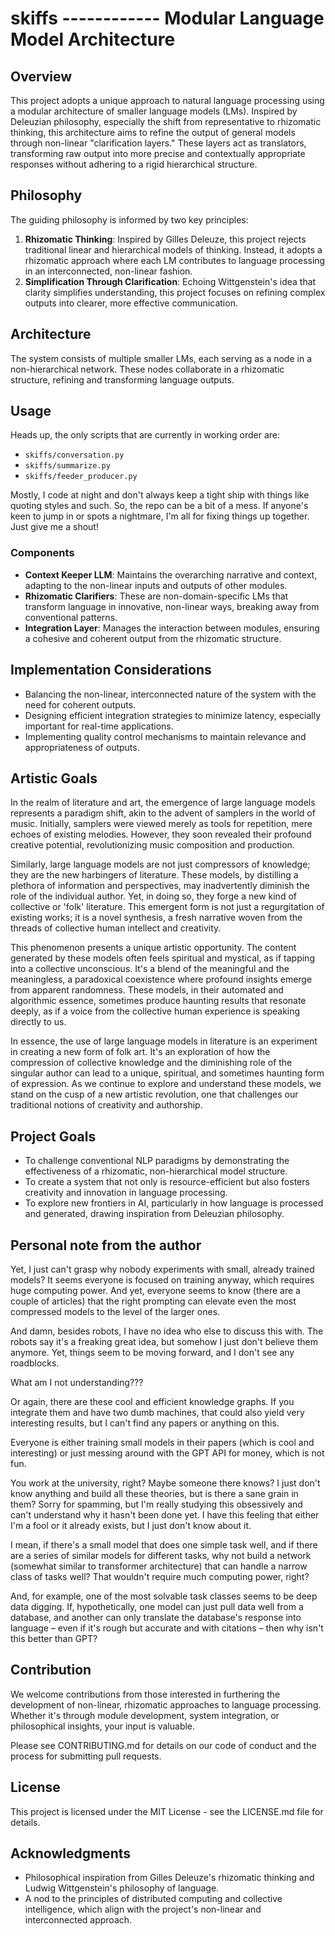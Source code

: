 # skiffs ------------ Modular Language Model Architecture

## Overview
This project adopts a unique approach to natural language processing using a modular architecture of smaller language models (LMs). Inspired by Deleuzian philosophy, especially the shift from representative to rhizomatic thinking, this architecture aims to refine the output of general models through non-linear "clarification layers." These layers act as translators, transforming raw output into more precise and contextually appropriate responses without adhering to a rigid hierarchical structure.

## Philosophy
The guiding philosophy is informed by two key principles:
1. **Rhizomatic Thinking**: Inspired by Gilles Deleuze, this project rejects traditional linear and hierarchical models of thinking. Instead, it adopts a rhizomatic approach where each LM contributes to language processing in an interconnected, non-linear fashion.
2. **Simplification Through Clarification**: Echoing Wittgenstein's idea that clarity simplifies understanding, this project focuses on refining complex outputs into clearer, more effective communication.

## Architecture
The system consists of multiple smaller LMs, each serving as a node in a non-hierarchical network. These nodes collaborate in a rhizomatic structure, refining and transforming language outputs.

## Usage
Heads up, the only scripts that are currently in working order are:

- `skiffs/conversation.py`
- `skiffs/summarize.py`
- `skiffs/feeder_producer.py`

Mostly, I code at night and don't always keep a tight ship with things like quoting styles and such. So, the repo can be a bit of a mess. If anyone's keen to jump in or spots a nightmare, I'm all for fixing things up together. Just give me a shout!
### Components
- **Context Keeper LLM**: Maintains the overarching narrative and context, adapting to the non-linear inputs and outputs of other modules.
- **Rhizomatic Clarifiers**: These are non-domain-specific LMs that transform language in innovative, non-linear ways, breaking away from conventional patterns.
- **Integration Layer**: Manages the interaction between modules, ensuring a cohesive and coherent output from the rhizomatic structure.

## Implementation Considerations
- Balancing the non-linear, interconnected nature of the system with the need for coherent outputs.
- Designing efficient integration strategies to minimize latency, especially important for real-time applications.
- Implementing quality control mechanisms to maintain relevance and appropriateness of outputs.

## Artistic Goals

In the realm of literature and art, the emergence of large language models represents a paradigm shift, akin to the advent of samplers in the world of music. Initially, samplers were viewed merely as tools for repetition, mere echoes of existing melodies. However, they soon revealed their profound creative potential, revolutionizing music composition and production.

Similarly, large language models are not just compressors of knowledge; they are the new harbingers of literature. These models, by distilling a plethora of information and perspectives, may inadvertently diminish the role of the individual author. Yet, in doing so, they forge a new kind of collective or 'folk' literature. This emergent form is not just a regurgitation of existing works; it is a novel synthesis, a fresh narrative woven from the threads of collective human intellect and creativity.

This phenomenon presents a unique artistic opportunity. The content generated by these models often feels spiritual and mystical, as if tapping into a collective unconscious. It's a blend of the meaningful and the meaningless, a paradoxical coexistence where profound insights emerge from apparent randomness. These models, in their automated and algorithmic essence, sometimes produce haunting results that resonate deeply, as if a voice from the collective human experience is speaking directly to us.

In essence, the use of large language models in literature is an experiment in creating a new form of folk art. It's an exploration of how the compression of collective knowledge and the diminishing role of the singular author can lead to a unique, spiritual, and sometimes haunting form of expression. As we continue to explore and understand these models, we stand on the cusp of a new artistic revolution, one that challenges our traditional notions of creativity and authorship.
## Project Goals
- To challenge conventional NLP paradigms by demonstrating the effectiveness of a rhizomatic, non-hierarchical model structure.
- To create a system that not only is resource-efficient but also fosters creativity and innovation in language processing.
- To explore new frontiers in AI, particularly in how language is processed and generated, drawing inspiration from Deleuzian philosophy.

## Personal note from the author

Yet, I just can't grasp why nobody experiments with small, already trained models? It seems everyone is focused on training anyway, which requires huge computing power. And yet, everyone seems to know (there are a couple of articles) that the right prompting can elevate even the most compressed models to the level of the larger ones.

And damn, besides robots, I have no idea who else to discuss this with. The robots say it's a freaking great idea, but somehow I just don't believe them anymore. Yet, things seem to be moving forward, and I don't see any roadblocks.

What am I not understanding???

Or again, there are these cool and efficient knowledge graphs. If you integrate them and have two dumb machines, that could also yield very interesting results, but I can't find any papers or anything on this.

Everyone is either training small models in their papers (which is cool and interesting) or just messing around with the GPT API for money, which is not fun.

You work at the university, right? Maybe someone there knows? I just don't know anything and build all these theories, but is there a sane grain in them? Sorry for spamming, but I'm really studying this obsessively and can't understand why it hasn't been done yet. I have this feeling that either I'm a fool or it already exists, but I just don't know about it.

I mean, if there's a small model that does one simple task well, and if there are a series of similar models for different tasks, why not build a network (somewhat similar to transformer architecture) that can handle a narrow class of tasks well? That wouldn't require much computing power, right?

And, for example, one of the most solvable task classes seems to be deep data digging. If, hypothetically, one model can just pull data well from a database, and another can only translate the database's response into language – even if it's rough but accurate and with citations – then why isn't this better than GPT?

## Contribution
We welcome contributions from those interested in furthering the development of non-linear, rhizomatic approaches to language processing. Whether it's through module development, system integration, or philosophical insights, your input is valuable.

Please see CONTRIBUTING.md for details on our code of conduct and the process for submitting pull requests.

## License
This project is licensed under the MIT License - see the LICENSE.md file for details.

## Acknowledgments
- Philosophical inspiration from Gilles Deleuze's rhizomatic thinking and Ludwig Wittgenstein's philosophy of language.
- A nod to the principles of distributed computing and collective intelligence, which align with the project's non-linear and interconnected approach.
